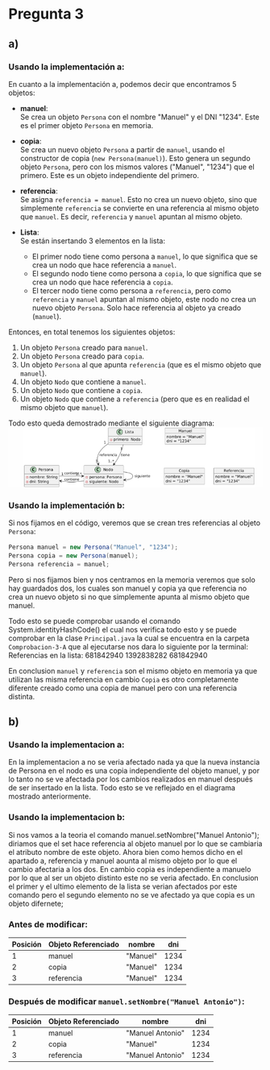 # Pregunta 3

## a)

### Usando la implementación a:

En cuanto a la implementación a, podemos decir que encontramos 5 objetos:

- **manuel**:  
  Se crea un objeto `Persona` con el nombre "Manuel" y el DNI "1234". Este es el primer objeto `Persona` en memoria.

- **copia**:  
  Se crea un nuevo objeto `Persona` a partir de `manuel`, usando el constructor de copia (`new Persona(manuel)`). Esto genera un segundo objeto `Persona`, pero con los mismos valores ("Manuel", "1234") que el primero. Este es un objeto independiente del primero.

- **referencia**:  
  Se asigna `referencia = manuel`. Esto no crea un nuevo objeto, sino que simplemente `referencia` se convierte en una referencia al mismo objeto que `manuel`. Es decir, `referencia` y `manuel` apuntan al mismo objeto.

- **Lista**:  
  Se están insertando 3 elementos en la lista:
  - El primer nodo tiene como persona a `manuel`, lo que significa que se crea un nodo que hace referencia a `manuel`.
  - El segundo nodo tiene como persona a `copia`, lo que significa que se crea un nodo que hace referencia a `copia`.
  - El tercer nodo tiene como persona a `referencia`, pero como `referencia` y `manuel` apuntan al mismo objeto, este nodo no crea un nuevo objeto `Persona`. Solo hace referencia al objeto ya creado (`manuel`).

Entonces, en total tenemos los siguientes objetos:

1. Un objeto `Persona` creado para `manuel`.
2. Un objeto `Persona` creado para `copia`.
3. Un objeto `Persona` al que apunta `referencia` (que es el mismo objeto que `manuel`).
4. Un objeto `Nodo` que contiene a `manuel`.
5. Un objeto `Nodo` que contiene a `copia`.
6. Un objeto `Nodo` que contiene a `referencia` (pero que es en realidad el mismo objeto que `manuel`).

Todo esto queda demostrado mediante el siguiente diagrama:
![Diagrama](Diagrama.png)


### Usando la implementación b:
Si nos fijamos en el código, veremos que se crean tres referencias al objeto `Persona`:

```java
Persona manuel = new Persona("Manuel", "1234");
Persona copia = new Persona(manuel);
Persona referencia = manuel;
```
Pero si nos fijamos bien y nos centramos en la memoria veremos que solo hay guardados dos, los cuales son manuel y copia ya que referencia no crea un nuevo objeto si no que simplemente apunta al mismo objeto que manuel.

Todo esto se puede comprobar usando el comando System.identityHashCode() el cual nos verifica todo esto y se puede comprobar en la clase `Principal.java` la cual se encuentra en la carpeta `Comprobacion-3-A` que al ejecutarse nos dara lo siguiente por la terminal:
Referencias en la lista:
681842940
1392838282
681842940

En conclusion `manuel` y `referencia`  son el mismo objeto en memoria ya que utilizan las misma referencia  en cambio  `Copia` es otro completamente diferente creado como una copia de manuel pero con una referencia distinta.

## b)
### Usando la implementacion a:
En la implementacion a no se veria afectado nada   ya que la nueva instancia de Persona en el nodo es una copia independiente del objeto manuel, y por lo tanto no se ve afectada por los cambios realizados en manuel después de ser insertado en la lista.
Todo esto se ve reflejado en el diagrama mostrado anteriormente.
### Usando la implementacion b:
Si nos vamos a la teoria el comando manuel.setNombre("Manuel Antonio"); diriamos que el set hace referencia al objeto manuel por lo que se cambiaria el atributo nombre de este objeto. Ahora bien como hemos dicho en el apartado a, referencia y manuel aounta al mismo objeto por lo que el cambio afectaria a los dos. En cambio copia es independiente a manuelo por lo que al ser un objeto distinto este no se veria afectado. 
En conclusion el primer y el ultimo elemento de la lista se verian afectados por este comando pero el segundo elemento no se ve afectado ya que copia es un objeto difernete;
### Antes de modificar:

| Posición | Objeto Referenciado | nombre   | dni  |
|----------|----------------------|----------|------|
| 1        | manuel               | "Manuel" | 1234 |
| 2        | copia                | "Manuel" | 1234 |
| 3        | referencia           | "Manuel" | 1234 |

### Después de modificar `manuel.setNombre("Manuel Antonio")`:

| Posición | Objeto Referenciado | nombre           | dni  |
|----------|----------------------|------------------|------|
| 1        | manuel               | "Manuel Antonio" | 1234 |
| 2        | copia                | "Manuel"         | 1234 |
| 3        | referencia           | "Manuel Antonio" | 1234 |


